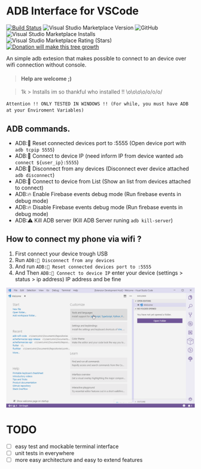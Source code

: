 # ADB Interface for VSCode

[![Build Status](https://img.shields.io/endpoint.svg?url=https%3A%2F%2Factions-badge.atrox.dev%2Fvinicioslc%2Fadb-interface-vscode%2Fbadge%3Fref%3Dmaster&style=flat-square)](https://actions-badge.atrox.dev/vinicioslc/adb-interface-vscode/goto?ref=master)
![Visual Studio Marketplace Version](https://img.shields.io/visual-studio-marketplace/v/vinicioslc.adb-interface-vscode?style=flat-square)
![GitHub](https://img.shields.io/github/license/vinicioslc/adb-interface-vscode?style=flat-square)
![Visual Studio Marketplace Installs](https://img.shields.io/visual-studio-marketplace/i/vinicioslc.adb-interface-vscode?style=flat-square)
![Visual Studio Marketplace Rating (Stars)](https://img.shields.io/visual-studio-marketplace/stars/vinicioslc.adb-interface-vscode?style=flat-square)
<a href="https://www.paypal.com/cgi-bin/webscr?cmd=_s-xclick&hosted_button_id=TKRZ7F4FV4QY4&source=url">![Donation will make this tree growth](https://www.paypalobjects.com/en_US/i/btn/btn_donateCC_LG.gif)</a>

An simple adb extesion that makes possible to connect to an device over wifi connection without console.

> #### Help are welcome ;)

> 1k > Installs im so thankful who installed !! \o\o\o\o/o/o/o/

`Attention !! ONLY TESTED IN WINDOWS !! (For while, you must have ADB at your Enviroment Variables)`

## ADB commands.

- ADB:📱 Reset connected devices port to :5555 (Open device port with `adb tcpip 5555`)
- ADB:📱 Connect to device IP (need inform IP from device wanted `adb connect ${user_ip}:5555`)
- ADB:📱 Disconnect from any devices (Disconnect ever device attached `adb disconnect`)
- ADB:📱 Connect to device from List (Show an list from devices attached to connect)
- ADB:🔥 Enable Firebase events debug mode (Run firebase events in debug mode)
- ADB:🔥 Disable Firebase events debug mode (Run firebase events in debug mode)
- ADB:⚠️ Kill ADB server (Kill ADB Server runing `adb kill-server`)

## How to connect my phone via wifi ?

1. First connect your device trough USB
2. Run `ADB:📱 Disconnect from any devices`
3. And run `ADB:📱 Reset connected devices port to :5555`
4. And Then `ADB:📱 Connect to device IP` enter your device (settings > status > ip address) IP address and be fine

![status bar](media/record1.gif)

# TODO

- [ ] easy test and mockable terminal interface
- [ ] unit tests in everywhere
- [ ] more easy architecture and easy to extend features
